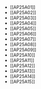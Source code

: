 - [[AP25A01]]
- [[AP25A02]]
- [[AP25A03]]
- [[AP25A04]]
- [[AP25A05]]
- [[AP25A06]]
- [[AP25A07]]
- [[AP25A08]]
- [[AP25A09]]
- [[AP25A10]]
- [[AP25A11]]
- [[AP25A12]]
- [[AP25A13]]
- [[AP25A14]]
- [[AP25A15]]